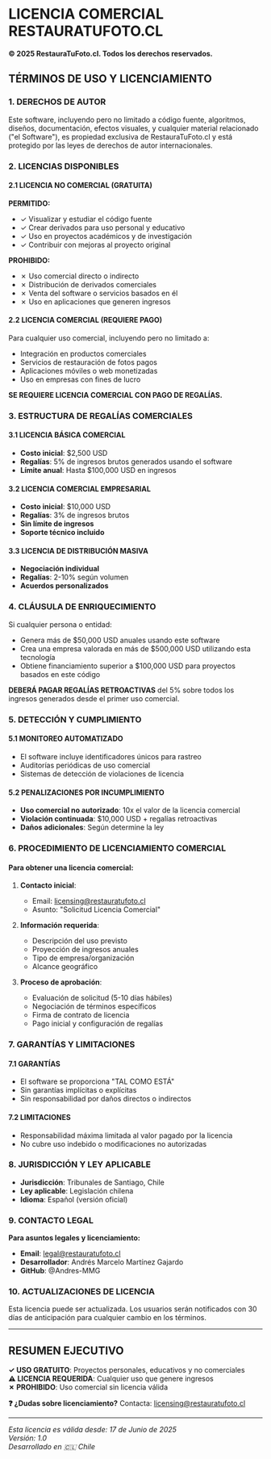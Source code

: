 # LICENCIA COMERCIAL RESTAURATUFOTO.CL

**© 2025 RestauraTuFoto.cl. Todos los derechos reservados.**

## TÉRMINOS DE USO Y LICENCIAMIENTO

### 1. DERECHOS DE AUTOR
Este software, incluyendo pero no limitado a código fuente, algoritmos, diseños, documentación, efectos visuales, y cualquier material relacionado ("el Software"), es propiedad exclusiva de RestauraTuFoto.cl y está protegido por las leyes de derechos de autor internacionales.

### 2. LICENCIAS DISPONIBLES

#### 2.1 LICENCIA NO COMERCIAL (GRATUITA)
**PERMITIDO:**
- ✓ Visualizar y estudiar el código fuente
- ✓ Crear derivados para uso personal y educativo
- ✓ Uso en proyectos académicos y de investigación
- ✓ Contribuir con mejoras al proyecto original

**PROHIBIDO:**
- ✗ Uso comercial directo o indirecto
- ✗ Distribución de derivados comerciales
- ✗ Venta del software o servicios basados en él
- ✗ Uso en aplicaciones que generen ingresos

#### 2.2 LICENCIA COMERCIAL (REQUIERE PAGO)
Para cualquier uso comercial, incluyendo pero no limitado a:
- Integración en productos comerciales
- Servicios de restauración de fotos pagos
- Aplicaciones móviles o web monetizadas
- Uso en empresas con fines de lucro

**SE REQUIERE LICENCIA COMERCIAL CON PAGO DE REGALÍAS.**

### 3. ESTRUCTURA DE REGALÍAS COMERCIALES

#### 3.1 LICENCIA BÁSICA COMERCIAL
- **Costo inicial**: $2,500 USD
- **Regalías**: 5% de ingresos brutos generados usando el software
- **Límite anual**: Hasta $100,000 USD en ingresos

#### 3.2 LICENCIA COMERCIAL EMPRESARIAL
- **Costo inicial**: $10,000 USD
- **Regalías**: 3% de ingresos brutos
- **Sin límite de ingresos**
- **Soporte técnico incluido**

#### 3.3 LICENCIA DE DISTRIBUCIÓN MASIVA
- **Negociación individual**
- **Regalías**: 2-10% según volumen
- **Acuerdos personalizados**

### 4. CLÁUSULA DE ENRIQUECIMIENTO
Si cualquier persona o entidad:
- Genera más de $50,000 USD anuales usando este software
- Crea una empresa valorada en más de $500,000 USD utilizando esta tecnología
- Obtiene financiamiento superior a $100,000 USD para proyectos basados en este código

**DEBERÁ PAGAR REGALÍAS RETROACTIVAS** del 5% sobre todos los ingresos generados desde el primer uso comercial.

### 5. DETECCIÓN Y CUMPLIMIENTO

#### 5.1 MONITOREO AUTOMATIZADO
- El software incluye identificadores únicos para rastreo
- Auditorías periódicas de uso comercial
- Sistemas de detección de violaciones de licencia

#### 5.2 PENALIZACIONES POR INCUMPLIMIENTO
- **Uso comercial no autorizado**: 10x el valor de la licencia comercial
- **Violación continuada**: $10,000 USD + regalías retroactivas
- **Daños adicionales**: Según determine la ley

### 6. PROCEDIMIENTO DE LICENCIAMIENTO COMERCIAL

#### Para obtener una licencia comercial:

1. **Contacto inicial**: 
   - Email: licensing@restauratufoto.cl
   - Asunto: "Solicitud Licencia Comercial"

2. **Información requerida**:
   - Descripción del uso previsto
   - Proyección de ingresos anuales
   - Tipo de empresa/organización
   - Alcance geográfico

3. **Proceso de aprobación**:
   - Evaluación de solicitud (5-10 días hábiles)
   - Negociación de términos específicos
   - Firma de contrato de licencia
   - Pago inicial y configuración de regalías

### 7. GARANTÍAS Y LIMITACIONES

#### 7.1 GARANTÍAS
- El software se proporciona "TAL COMO ESTÁ"
- Sin garantías implícitas o explícitas
- Sin responsabilidad por daños directos o indirectos

#### 7.2 LIMITACIONES
- Responsabilidad máxima limitada al valor pagado por la licencia
- No cubre uso indebido o modificaciones no autorizadas

### 8. JURISDICCIÓN Y LEY APLICABLE
- **Jurisdicción**: Tribunales de Santiago, Chile
- **Ley aplicable**: Legislación chilena
- **Idioma**: Español (versión oficial)

### 9. CONTACTO LEGAL

**Para asuntos legales y licenciamiento:**
- **Email**: legal@restauratufoto.cl
- **Desarrollador**: Andrés Marcelo Martínez Gajardo
- **GitHub**: @Andres-MMG

### 10. ACTUALIZACIONES DE LICENCIA
Esta licencia puede ser actualizada. Los usuarios serán notificados con 30 días de anticipación para cualquier cambio en los términos.

---

## RESUMEN EJECUTIVO

**✓ USO GRATUITO**: Proyectos personales, educativos y no comerciales  
**⚠ LICENCIA REQUERIDA**: Cualquier uso que genere ingresos  
**✗ PROHIBIDO**: Uso comercial sin licencia válida  

**❓ ¿Dudas sobre licenciamiento?** Contacta: licensing@restauratufoto.cl

---

*Esta licencia es válida desde: 17 de Junio de 2025*  
*Versión: 1.0*  
*Desarrollado en 🇨🇱 Chile*
